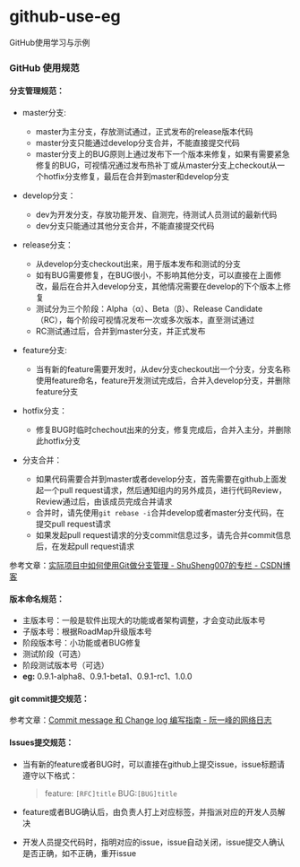 # github-use-eg
GitHub使用学习与示例

### GitHub 使用规范
#### 分支管理规范：
- master分支:
  - master为主分支，存放测试通过，正式发布的release版本代码
  - master分支只能通过develop分支合并，不能直接提交代码
  - master分支上的BUG原则上通过发布下一个版本来修复，如果有需要紧急修复的BUG，可视情况通过发布热补丁或从master分支上checkout从一个hotfix分支修复，最后在合并到master和develop分支
 
- develop分支：
  - dev为开发分支，存放功能开发、自测完，待测试人员测试的最新代码
  - dev分支只能通过其他分支合并，不能直接提交代码
 
- release分支：
  - 从develop分支checkout出来，用于版本发布和测试的分支
  - 如有BUG需要修复，在BUG很小，不影响其他分支，可以直接在上面修改，最后在合并入develop分支，其他情况需要在develop的下个版本上修复
  - 测试分为三个阶段：Alpha（α）、Beta（β）、Release Candidate（RC），每个阶段可视情况发布一次或多次版本，直至测试通过
  - RC测试通过后，合并到master分支，并正式发布
 
- feature分支:
  - 当有新的feature需要开发时，从dev分支checkout出一个分支，分支名称使用feature命名，feature开发测试完成后，合并入develop分支，并删除feature分支
 
- hotfix分支：
  - 修复BUG时临时chechout出来的分支，修复完成后，合并入主分，并删除此hotfix分支 

- 分支合并：
  - 如果代码需要合并到master或者develop分支，首先需要在github上面发起一个pull request请求，然后通知组内的另外成员，进行代码Review，Review通过后，由该成员完成合并请求
  - 合并时，请先使用`git rebase -i`合并develop或者master分支代码，在提交pull request请求
  - 如果发起pull request请求的分支commit信息过多，请先合并commit信息后，在发起pull request请求

参考文章：[实际项目中如何使用Git做分支管理 - ShuSheng007的专栏 - CSDN博客](https://blog.csdn.net/shusheng0007/article/details/80791849)
 
#### 版本命名规范：
- 主版本号：一般是软件出现大的功能或者架构调整，才会变动此版本号
- 子版本号：根据RoadMap升级版本号
- 阶段版本号：小功能或者BUG修复
- 测试阶段（可选）
- 阶段测试版本号（可选）
- **eg:**  0.9.1-alpha8、0.9.1-beta1、0.9.1-rc1、1.0.0

#### git commit提交规范：
参考文章：[Commit message 和 Change log 编写指南 - 阮一峰的网络日志](http://www.ruanyifeng.com/blog/2016/01/commit_message_change_log.html)

#### Issues提交规范：
- 当有新的feature或者BUG时，可以直接在github上提交issue，issue标题请遵守以下格式：
    > feature: `[RFC]title`
    > BUG:`[BUG]title`

- feature或者BUG确认后，由负责人打上对应标签，并指派对应的开发人员解决
- 开发人员提交代码时，指明对应的issue，issue自动关闭，issue提交人确认是否正确，如不正确，重开issue

